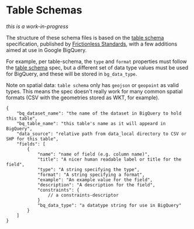 # Table Schemas

*this is a work-in-progress*

The structure of these schema files is based on the [table schema](https://specs.frictionlessdata.io/table-schema) specification, published by [Frictionless Standards](https://specs.frictionlessdata.io), with a few additions aimed at use in Google BigQuery.

For example, per table-schema, the `type` and `format` properties must follow the [table schema](https://specs.frictionlessdata.io/table-schema/#types-and-formats) spec, but a different set of data type values must be used for BigQuery, and these will be stored in `bg_data_type`.

Note on spatial data: `table schema` only has `geojson` or `geopoint` as valid types. This means the spec doesn't really work for many common spatial formats (CSV with the geometries stored as WKT, for example).

```
{
    "bq_dataset_name": "the name of the dataset in BigQuery to hold this table",
    "bq_table_name": "this table's name as it will appeard in BigQuery",
    "data_source": "relative path from data_local directory to CSV or SHP for this table",
    "fields": [
        {
            "name": "name of field (e.g. column name)",
            "title": "A nicer human readable label or title for the field",
            "type": "A string specifying the type",
            "format": "A string specifying a format",
            "example": "An example value for the field",
            "description": "A description for the field",
            "constraints": {
                // a constraints-descriptor
            }
            "bq_data_type": "a datatype string for use in BigQuery"
        }
    ]
}
```

